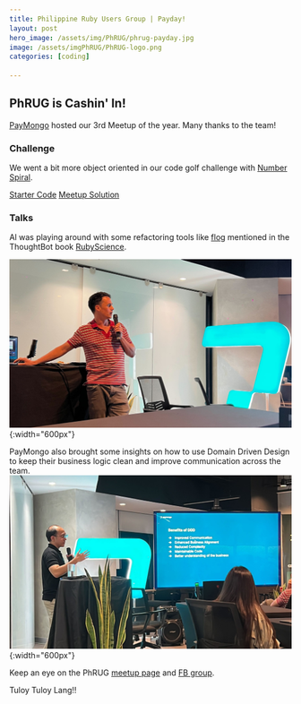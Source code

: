 ```yaml
---
title: Philippine Ruby Users Group | Payday!
layout: post
hero_image: /assets/img/PhRUG/phrug-payday.jpg
image: /assets/imgPhRUG/PhRUG-logo.png
categories: [coding]

---
```


## PhRUG is Cashin' In!
[PayMongo](https://www.paymongo.com/) hosted our 3rd Meetup of the year.  Many thanks to the team!

### Challenge
We went a bit more object oriented in our code golf challenge with [Number Spiral](https://code.golf/number-spiral#ruby).  

[Starter Code](https://gitlab.com/-/snippets/4829284)
[Meetup Solution](https://gitlab.com/-/snippets/4829303)

### Talks
Al was playing around with some refactoring tools like [flog](https://ruby.sadi.st/Flog.html) mentioned in the ThoughtBot book [RubyScience](https://github.com/thoughtbot/ruby-science/).

![Al's talk](/assets/img/PhRUG/payday-al-talk.jpg){:width="600px"}

PayMongo also brought some insights on how to use Domain Driven Design to keep their business logic clean and improve communication across the team.
![PM's talk!](/assets/img/PhRUG/payday-j-talk.jpg){:width="600px"}

Keep an eye on the PhRUG [meetup page](https://www.meetup.com/ruby-phil) and [FB group](https://www.facebook.com/phrug).

Tuloy Tuloy Lang!!
